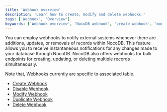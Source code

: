 ```yaml
---
title: 'Webhook overview'
description: 'Learn how to create, modify and delete webhooks.'
tags: ['Webhook', 'Overview']
keywords: ['Webhook overview', 'NocoDB webhook', 'create webhook', 'modify webhook', 'delete webhook']
---
```


You can employ webhooks to notify external systems whenever there are additions, updates, or removals of records within NocoDB. This feature allows you to receive instantaneous notifications for any changes made to your database through NocoDB. NocoDB also offers webhooks for bulk endpoints for creating, updating, or deleting multiple records simultaneously.

Note that, Webhooks currently are specific to associated table.

- [Create Webhook](/automation/webhook/create-webhook)
- [Disable Webhook](/automation/webhook/actions-on-webhook#enabledisable-webhook)
- [Modify Webhook](/automation/webhook/actions-on-webhook#edit-webhook)
- [Duplicate Webhook](/automation/webhook/actions-on-webhook#duplicate-webhook)
- [Delete Webhook](/automation/webhook/actions-on-webhook#delete-webhook)

